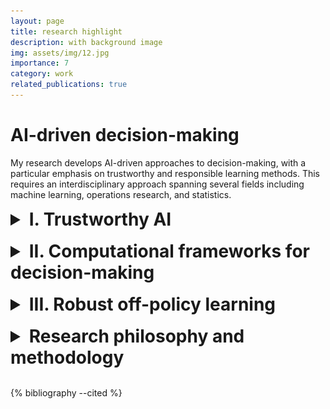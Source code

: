 ```yaml
---
layout: page
title: research highlight
description: with background image
img: assets/img/12.jpg
importance: 7
category: work
related_publications: true
---
```


<style>
    details summary {
        font-size: 2em; /* H2 font size */
        font-weight: bold;
    }
</style>

# AI-driven decision-making

My research develops AI-driven approaches to decision-making, with a particular emphasis on trustworthy and responsible learning methods. This requires an interdisciplinary approach spanning several fields including machine learning, operations research, and statistics. 

<details>
    <summary> I. Trustworthy AI  </summary>

<p>    
Modern data collection systems acquire data from heterogeneous sources, and classical approaches that optimize average-case performance yield brittle AI systems. They fail to

- make good predictions on underrepresented groups
- generalize to new environments, even those similar to that seen during training
- be robust to adversarial examples and long-tailed inputs.

Yes, even the largest models trained on the entirety of the internet! 

Despite recent successes, lack of understanding on the failure modes of AI systems highlights the need for models that i) reliably work and ii) rigorous evaluation schemes and diagnostics that maintain their quality. We take a holistic “industrial engineering” view of AI systems, studying them from data collection to deployment & monitoring.

<div class="d-flex justify-content-center">
    <div class="text-center">
        {% include figure.liquid loading="eager" path="assets/img/ai-overview.jpg" title="AI Overview" class="img-fluid rounded z-depth-1 w-50" %}
    </div>
</div>
<br/>

<h3> Building a language defining distribution shifts </h3>

Different distribution shifts require different solutions. Understanding *why* model performance worsened is a fundamental step for informing subsequent methodological and operational interventions. Heterogeneity in data helps robustness, but the cost of data collection is often a binding constraint. We build a nuanced modeling language for quantifying data heterogeneity (or lack thereof), and use it to make optimally allocate limited resources in the AI production pipeline. To learn more, watch the following tutorial and take a look at the following two papers.

<h5 style="padding-bottom: 20px;"></h5>

<h5><a href="https://nips.cc/virtual/2023/tutorial/73953" target="_blank">NeurIPS 2023 Tutorial</a></h5>

<div class="d-flex justify-content-center">
    <div class="text-center">
    <!-- 
        <p style="font-size: 1.3em;"><a href="https://nips.cc/virtual/2023/tutorial/73953" target="_blank"><strong>NeurIPS 2023 Tutorial</strong></a></p> 
        -->
        <a href="https://nips.cc/virtual/2023/tutorial/73953" target="_blank">
            <img src="/assets/img/neurips-tutorial-2023.png" alt="Watch the tutorial" width="460" height="130" border="10" />
        </a>
    </div>
</div>

<h5 style="padding-bottom: 20px;"></h5>

<h5> Selected Papers </h5>
<div class="publications">
    {% bibliography -q @*[key=CaiNaYa23]* %}
</div>

<div class="publications">
    {% bibliography -q @*[key=LiuWaCuNa24]* %}
</div>

<h5 style="padding-bottom: 20px;"></h5>

<h3> Foundations of distributional robustness </h3>

Our vision is to build robust and reliable learning procedures that make decisions with a guaranteed level of performance over its inputs. My Ph.D. thesis built the statistical
{% cite NamkoongDu16, DuchiGlNa21, DuchiNa21 %}, and computational {% cite NamkoongDu16 %} foundations of robust machine learning. As robustness is a central topic spanning across multiple fields, my subsequent works have developed robust algorithms for deep learning {% cite SinhaNaVoDu18, VolpiNaSeDuMuSa18 %}, causal inference {% cite YadlowskyNaBaDuTi21, JeongNa22 %}, reinforcement learning {% cite NamkoongKeYaBr20 %}, and safety evaluation of autonomous vehicles {% cite OKellySiNaDuTe18 %}. These works have led to new approaches toward fairness by characterizing fundamental connections between robustness and fairness {% cite HashimotoSrNaLi18, DuchiHaNa22, LiNaXi24 %}. Watch my talk (@ Google Brain, 2021) and the following two representative papers to learn more.

<h5 style="padding-bottom: 20px;"></h5>

{% include video.liquid path="https://www.youtube.com/embed/DRlF5sdCkKY?si=d1t8-_HYudo-K1qY" class="img-fluid rounded z-depth-1" style="width: 70%; height: auto;"%}

<div class="publications">
    {% bibliography -q @*[key=DuchiNa21]* %}
</div>
<div class="publications">
    {% bibliography -q @*[key=DuchiHaNa22]* %}
</div>

</p>
</details>

<br/>

<details>
    <summary> II. Computational frameworks for decision-making  </summary>

<p> 

Decision-making problems in OR/MS concerns the optimal allocation of scarce resources. We build scalable computational frameworks for learning operational decisions by leveraging i) auto-differentiable simulators, and ii) empirically rigorous benchmarking. Our goal is to build a algorithmic development paradigm based on computation rather than theoretical approximations. 

<h3> Auto-differentiable discrete event simulation </h3>

Typical operational decision-making problems (e.g., queueing, inventory management) are often distinguished by two characteristics: i) the dynamics of the system are relatively simple and ii) action space is combinatorially large. Despite their flexibility, black-box reinforcement learning methods are unreliable and require prohibitive amounts of data. We develop auto-differentiable simulators that can directly optimize policies at scale and showcase the promise of this algorithmic development paradigm on the benchmark problems we develop.

- E. Che, J. Dong, and H. Namkoong. Auto-differentiable discrete event simulation for queuing network control. Working paper, 2024.

<h3> Adaptive experimentation at scale </h3>

Adaptive data collection can significantly improve data efficiency. Standard algorithms are primarily designed to satisfy good upper bounds on their performance (regret bounds), but do not model important operational constraints and are challenging to implement due to infrastructural/organizational difficulties. Instead of the typical theory-driven paradigm, we leverage computational tools and empirical benchmarking for algorithm development. Our proposed framework models practical instances in online platforms and social networks involving a handful of reallocation epochs in which outcomes are measured in batches. 

- H. Namkoong, S. Daulton, and E. Bakshy. Distilled thompson sampling: Practical and efficient thomp- son sampling via imitation learning. arXiv:2011.14266 [cs.LG], 2021. Selected for an oral presentation at the Neurips 2020 OfflineRL Workshop.
- E. Che and H. Namkoong. Adaptive experimentation at scale: A computational framework for flexible batches. arXiv:2303.11582 [cs.LG], 2023.
    
    TLDR; To model short-horizon problems, we must design algorithms that optimize instance-specific constants, instead of relying on regret bounds that only hold in the large horizon limit. We develop a computation-driven adaptive experimentation framework that can flexibly handle batching. Our main observation is that normal approximations, which are universal in statistical inference, can also guide the design of adaptive algorithms. Instead of the typical theory-driven paradigm, we leverage computational tools and empirical benchmarking for algorithm development. Our approach significantly improves statistical power over standard methods, even when compared to Bayesian bandit algorithms (e.g., Thompson sampling) that require full distributional knowledge of individual rewards. Overall, we expand the scope of adaptive experimentation to settings that are difficult for standard methods, involving limited adaptivity, low signal-to-noise ratio, and unknown reward distributions.**** 
    
    ![arm_diagram.png](%5BPrasad%5D%20Webpage%20Research%20highlight%2009108273be1b4c0daed9eebc450f3a16/arm_diagram.png)
    

[https://youtu.be/CLzRcOw9eyk?si=Y3CRCBMeVxK-PKdU](https://youtu.be/CLzRcOw9eyk?si=Y3CRCBMeVxK-PKdU)

</p>
</details>

<br/>



<details>
    <summary> III. Robust off-policy learning  </summary>

<p>    

Off-policy methods can learn sequential decision policies using the rich reservoir of previously collected (non-experimental / observational) data. Although engineered approaches to off-policy learning have seen much progress—based on deep learning and simulation optimization—they often produce unreliable policies due to their heuristic nature. For these methods to bear fruit and transform applications where experimentation is costly, it is important to avoid deploying policies whose safety cannot be verified. 

Engineering progress is predicated on rigorous empirical evaluation. While prediction models can be easily evaluated on previously collected data, assessing decision-making performance requires counterfactual reasoning. Traditional modeling assumptions that allow adjusting prediction models to learn counterfactuals rarely hold in practice. The growth in the nominal volume of data is no panacea: observed data typically only covers a portion of the state-action space, posing challenges in counterfactual learning. Concomitant to unseen data sparsity, shifts in the data distribution are common. Observed decisions depend on unrecorded confounders, and learning good policies requires causal reasoning. Marginalized demographic groups are severely underrepresented; for example, among 10000+ cancer clinical trials the National Cancer Institute funds, fewer than 5% of participants were non-white. 

Our existing statistical language falls woefully short as it relies on unverifiable (and often false) assumptions, and we lack diagnostics that can identify failure modes. We develop data analysis tools that can i) guarantee robust scientific findings and perhaps more importantly, ii) fail in expected ways by highlighting the fundamental epistemic uncertainty in the data.

<h3> External validity </h3>

While large-scale randomized studies offer a “gold standard” for internal validity, their external validity can be called into question over spatiotemporal changes in the population, particularly when the treatment effect is heterogeneous across the population. The ACCORD and SPRINT trials offer a prominent example: they studied the effect of treatments to lower blood pressure on cardiovascular disease, but reached opposite conclusions despite exceptionally large sample sizes (5-10K). The mechanism behind the difference could not be explained by experts even ex-post. 

We develop new methods to assess and improve the external validity of RCTs. In particular, we develop sensitivity analysis frameworks that allows researchers to assess the extent to which existing experiments inform the treatment effect in a new target site and quantify an expected range of the policy effect for each new site. 

- S. Jeong and H. Namkoong. Robust causal inference under covariate shift via worst-case subpopulation treatment effect. arXiv:2007.02411 [[stat.ML](http://stat.ml/)], 2022. Short version appeared in Conference on Learning Theory 2020.

<h3> Unobserved confounding </h3>

Off-policy methods can learn decision policies using the rich reservoir of previously collected (observational) data. A universal assumption that enable counterfactual reasoning requires observed decisions do not depend on any unrecorded confounders that simultaneously affect future states/rewards. This condition is frequently violated in medicine, e-commerce, and public policy, e.g., emergency department patients often do not have an existing record in the hospital’s electronic health system, leaving essential patient-specific information unobserved in subsequent counterfactual analysis. In the presence of unobserved confounding, even with large samples, it is impossible to precisely estimate the performance of the evaluation policy. To guard against spurious counterfactual evaluations, we propose a worst-case approach where we first posit a realistic notion of bounded unobserved confounding that limits the influence of unrecorded variables on observed decisions and develop corresponding worst-case bounds on the reward. 

- S. Yadlowsky, H. Namkoong, S. Basu, J. Duchi, and L. Tian. Bounds on the conditional and average treatment effect with unobserved confounding factors. Annals of Statistics, 50(5):2587–2615, 2022.

![confounding.png](%5BPrasad%5D%20Webpage%20Research%20highlight%2009108273be1b4c0daed9eebc450f3a16/confounding.png)

<h3> Unforeseen data sparsity </h3>

A central challenge in observational analysis is that the effective sample size is difficult to gauge. Even when a nominally large dataset is collected, the effective sample size may be prohibitively small when there is little overlap between trajectories seen under the data-generating and proposed policies. Data sparsity becomes more pronounced in modern problems that involve high-dimensional covariates representations; causal identification becomes difficult on parts of the covariate space with limited effective sample size. Existing observational methods are only valid in the large sample limit and silently fail in practical instances, where the effective sample size is limited. 

We propose a new inferential framework that provides always-valid uncertainty quantification. Unlike asymptotic methods, we quantify instance-specific uncertainty that accurately scales with the level of overlap Our proposed counterfactual evaluation paradigm i) provides always-valid uncertainty estimates, spurring engineering progress through rigorous empirical evaluations, and ii) guides the optimal design of experiments based on previously collected (observational) data.

[https://youtu.be/FqdH75RazNQ?si=J0UM2K7N7uZbBqe-](https://youtu.be/FqdH75RazNQ?si=J0UM2K7N7uZbBqe-)

</p>
</details>

<br/>


<details>
    <summary> Research philosophy and methodology  </summary>

<p>    

The standard algorithmic development paradigm for decision-making relies on theoretical performance guarantees and as a result, often ignore important operational constraints or are non-performant in practice. While theoretical insights can provide invaluable principles, their successful operationalization requires recognizing and internalizing the limitations of crude approximations and unverifiable assumptions we put in place for mathematical convenience. 

We identify central intellectual bottlenecks in real-world problems, and resolve them by building computational and data-centric foundations borne out of mathematical principles. Our research methodology aims to connect two disparate yet complementary worldviews:

- theoretical and computational tools from statistical learning, optimization, applied probability, and casual inference
- rigorous empirical benchmarking practices arising from the AI research community’s data-centric approach.

I take inspiration from Von Neumann’s perspective on mathematical sciences, which I paraphrase below.

> As a mathematical discipline travels far from its empirical source only indirectly inspired from ideas coming from 'reality', it is beset with grave dangers that it will develop along the line of least resistance and become more and more purely aestheticizing. This need not be bad if the discipline is under the influence of researchers with an exceptionally well-developed taste, but the only general remedy is the rejuvenating return to the source: the reinjection of directly empirical ideas. I am convinced that this is a necessary condition to conserve the freshness and the vitality of the subject, and that this will remain so in the future. (Click here for the full article[.](https://www.notion.so/Bon-App-tit-Foodcast-8f53b7bc2c1e472faaba18bea10e1139?pvs=21))
> 

[TheMathematician.pdf](%5BPrasad%5D%20Webpage%20Research%20highlight%2009108273be1b4c0daed9eebc450f3a16/TheMathematician.pdf)

I am extremely fortunate to be able to learn from the well-developed taste of my wonderful colleagues at Columbia and beyond. Concurrent to this personal education, I (try to) inject empirical ideas to formulate research directions to increase the impact of my research.

</p>
</details>

<br/>


{% bibliography --cited %}


